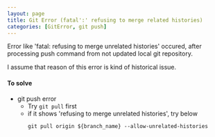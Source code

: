 ```yaml
---
layout: page
title: Git Error (fatal':' refusing to merge related histories)
categories: [GitError, git push]
---
```


Error like 'fatal: refusing to merge unrelated histories' occured, after processing push command from not updated local git repository.

I assume that reason of this error is kind of historical issue.

#### To solve

- git push error
    - Try ```git pull``` first
    - if it shows 'refusing to merge unrelated histories', try below
        ```
        git pull origin ${branch_name} --allow-unrelated-histories
        ```